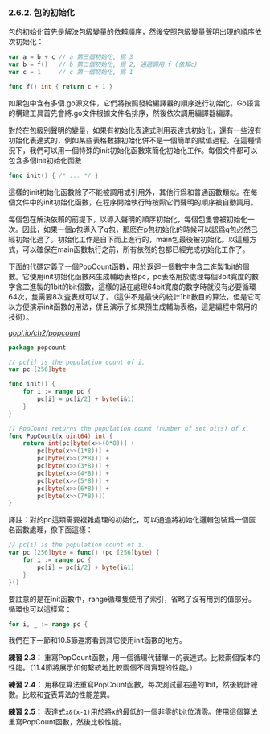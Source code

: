 ### 2.6.2. 包的初始化

包的初始化首先是解決包級變量的依賴順序，然後安照包級變量聲明出現的順序依次初始化：

```Go
var a = b + c // a 第三個初始化, 爲 3
var b = f()   // b 第二個初始化, 爲 2, 通過調用 f (依賴c)
var c = 1     // c 第一個初始化, 爲 1

func f() int { return c + 1 }
```

如果包中含有多個.go源文件，它們將按照發給編譯器的順序進行初始化，Go語言的構建工具首先會將.go文件根據文件名排序，然後依次調用編譯器編譯。

對於在包級别聲明的變量，如果有初始化表達式則用表達式初始化，還有一些沒有初始化表達式的，例如某些表格數據初始化併不是一個簡單的賦值過程。在這種情況下，我們可以用一個特殊的init初始化函數來簡化初始化工作。每個文件都可以包含多個init初始化函數

```Go
func init() { /* ... */ }
```

這樣的init初始化函數除了不能被調用或引用外，其他行爲和普通函數類似。在每個文件中的init初始化函數，在程序開始執行時按照它們聲明的順序被自動調用。

每個包在解決依賴的前提下，以導入聲明的順序初始化，每個包隻會被初始化一次。因此，如果一個p包導入了q包，那麽在p包初始化的時候可以認爲q包必然已經初始化過了。初始化工作是自下而上進行的，main包最後被初始化。以這種方式，可以確保在main函數執行之前，所有依然的包都已經完成初始化工作了。

下面的代碼定義了一個PopCount函數，用於返迴一個數字中含二進製1bit的個數。它使用init初始化函數來生成輔助表格pc，pc表格用於處理每個8bit寬度的數字含二進製的1bit的bit個數，這樣的話在處理64bit寬度的數字時就沒有必要循環64次，隻需要8次査表就可以了。（這併不是最快的統計1bit數目的算法，但是它可以方便演示init函數的用法，併且演示了如果預生成輔助表格，這是編程中常用的技術）。

<u><i>gopl.io/ch2/popcount</i></u>
```Go
package popcount

// pc[i] is the population count of i.
var pc [256]byte

func init() {
	for i := range pc {
		pc[i] = pc[i/2] + byte(i&1)
	}
}

// PopCount returns the population count (number of set bits) of x.
func PopCount(x uint64) int {
	return int(pc[byte(x>>(0*8))] +
		pc[byte(x>>(1*8))] +
		pc[byte(x>>(2*8))] +
		pc[byte(x>>(3*8))] +
		pc[byte(x>>(4*8))] +
		pc[byte(x>>(5*8))] +
		pc[byte(x>>(6*8))] +
		pc[byte(x>>(7*8))])
}
```

譯註：對於pc這類需要複雜處理的初始化，可以通過將初始化邏輯包裝爲一個匿名函數處理，像下面這樣：

```Go
// pc[i] is the population count of i.
var pc [256]byte = func() (pc [256]byte) {
	for i := range pc {
		pc[i] = pc[i/2] + byte(i&1)
	}
}()
```

要註意的是在init函數中，range循環隻使用了索引，省略了沒有用到的值部分。循環也可以這樣寫：

```Go
for i, _ := range pc {
```

我們在下一節和10.5節還將看到其它使用init函數的地方。

**練習 2.3：** 重寫PopCount函數，用一個循環代替單一的表達式。比較兩個版本的性能。（11.4節將展示如何繫統地比較兩個不同實現的性能。）

**練習 2.4：** 用移位算法重寫PopCount函數，每次測試最右邊的1bit，然後統計總數。比較和査表算法的性能差異。

**練習 2.5：** 表達式`x&(x-1)`用於將x的最低的一個非零的bit位清零。使用這個算法重寫PopCount函數，然後比較性能。
